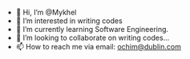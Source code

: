 - 👋 Hi, I’m @Mykhel
- 👀 I’m interested in writing codes
- 🌱 I’m currently learning Software Engineering.
- 💞️ I’m looking to collaborate on writing codes...
- 📫 How to reach me via email: ochim@dublin.com

<!---
Mykhel/Mykhel is a ✨ special ✨ repository because its `README.md` (this file) appears on your GitHub profile.
You can click the Preview link to take a look at your changes.
--->
